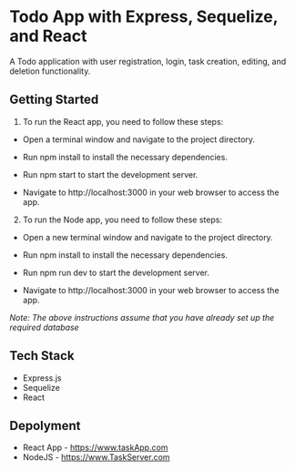 # Todo App with Express, Sequelize, and React

A Todo application with user registration, login, task creation, editing, and deletion functionality. 


## Getting Started


1. To run the React app, you need to follow these steps:

* Open a terminal window and navigate to the project directory.

* Run npm install to install the necessary dependencies.

* Run npm start to start the development server.

* Navigate to http://localhost:3000 in your web browser to access the app.


2. To run the Node app, you need to follow these steps:

* Open a new terminal window and navigate to the project directory.

* Run npm install to install the necessary dependencies.

* Run npm run dev to start the development server.

* Navigate to http://localhost:3000 in your web browser to access the app.

_Note: The above instructions assume that you have already set up the required database_


## Tech Stack

- Express.js
- Sequelize
- React

## Depolyment

* React App - https://www.taskApp.com
* NodeJS - https://www.TaskServer.com 